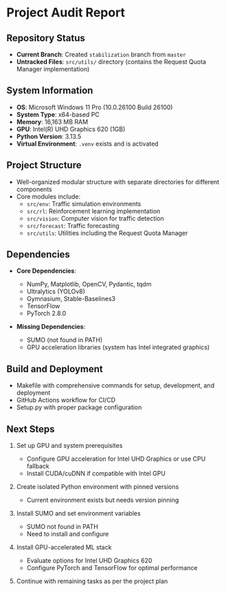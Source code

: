 # Project Audit Report

## Repository Status

- **Current Branch**: Created `stabilization` branch from `master`
- **Untracked Files**: `src/utils/` directory (contains the Request Quota Manager implementation)

## System Information

- **OS**: Microsoft Windows 11 Pro (10.0.26100 Build 26100)
- **System Type**: x64-based PC
- **Memory**: 16,163 MB RAM
- **GPU**: Intel(R) UHD Graphics 620 (1GB)
- **Python Version**: 3.13.5
- **Virtual Environment**: `.venv` exists and is activated

## Project Structure

- Well-organized modular structure with separate directories for different components
- Core modules include:
  - `src/env`: Traffic simulation environments
  - `src/rl`: Reinforcement learning implementation
  - `src/vision`: Computer vision for traffic detection
  - `src/forecast`: Traffic forecasting
  - `src/utils`: Utilities including the Request Quota Manager

## Dependencies

- **Core Dependencies**:
  - NumPy, Matplotlib, OpenCV, Pydantic, tqdm
  - Ultralytics (YOLOv8)
  - Gymnasium, Stable-Baselines3
  - TensorFlow
  - PyTorch 2.8.0

- **Missing Dependencies**:
  - SUMO (not found in PATH)
  - GPU acceleration libraries (system has Intel integrated graphics)

## Build and Deployment

- Makefile with comprehensive commands for setup, development, and deployment
- GitHub Actions workflow for CI/CD
- Setup.py with proper package configuration

## Next Steps

1. Set up GPU and system prerequisites
   - Configure GPU acceleration for Intel UHD Graphics or use CPU fallback
   - Install CUDA/cuDNN if compatible with Intel GPU

2. Create isolated Python environment with pinned versions
   - Current environment exists but needs version pinning

3. Install SUMO and set environment variables
   - SUMO not found in PATH
   - Need to install and configure

4. Install GPU-accelerated ML stack
   - Evaluate options for Intel UHD Graphics 620
   - Configure PyTorch and TensorFlow for optimal performance

5. Continue with remaining tasks as per the project plan